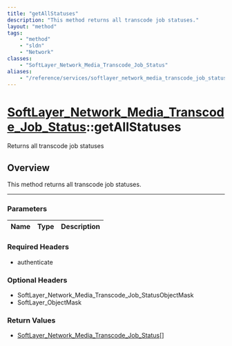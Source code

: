 ```yaml
---
title: "getAllStatuses"
description: "This method returns all transcode job statuses."
layout: "method"
tags:
    - "method"
    - "sldn"
    - "Network"
classes:
    - "SoftLayer_Network_Media_Transcode_Job_Status"
aliases:
    - "/reference/services/softlayer_network_media_transcode_job_status/getAllStatuses"
---
```

# [SoftLayer_Network_Media_Transcode_Job_Status](/reference/services/SoftLayer_Network_Media_Transcode_Job_Status)::getAllStatuses


Returns all transcode job statuses


## Overview 
This method returns all transcode job statuses. 

-----

### Parameters 
|Name | Type | Description |
| --- | --- | --- |


### Required Headers
* authenticate


### Optional Headers
* SoftLayer_Network_Media_Transcode_Job_StatusObjectMask
* SoftLayer_ObjectMask

### Return Values
* <a href='/reference/datatypes/SoftLayer_Network_Media_Transcode_Job_Status'>SoftLayer_Network_Media_Transcode_Job_Status[] </a>




